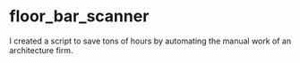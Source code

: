 # floor_bar_scanner
I created a script to save tons of hours by automating the manual work of an architecture firm.
